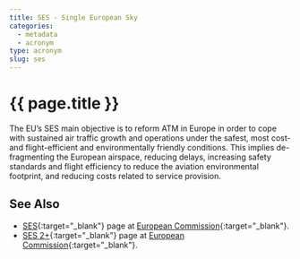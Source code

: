 ```yaml
---
title: SES - Single European Sky
categories:
  - metadata
  - acronym
type: acronym
slug: ses
---
```

# {{ page.title }}

The EU’s SES main objective is to reform ATM in Europe in order to cope with
sustained air traffic growth and operations under the safest, most cost-
and flight-efficient and environmentally friendly conditions.
This implies de-fragmenting the European airspace, reducing delays,
increasing safety standards and flight efficiency to reduce the aviation
environmental footprint, and reducing costs related to service provision.

## See Also

* [SES][sesEC]{:target="_blank"} page at [European Commission][ec]{:target="_blank"}.
* [SES 2+][sesplusEC]{:target="_blank"} page at [European Commission][ec]{:target="_blank"}.


[sesEC]: <https://ec.europa.eu/transport/modes/air/single_european_sky_en> "SES - EC"
[sesplusEC]: <https://ec.europa.eu/transport/modes/air/single_european_sky/ses2plus_en> "SES 2+ - EC"
[ec]: <https://ec.europa.eu/commission/index_en> "European Commission"
